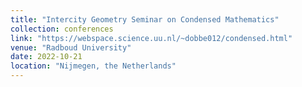 ```yaml
---
title: "Intercity Geometry Seminar on Condensed Mathematics"
collection: conferences
link: "https://webspace.science.uu.nl/~dobbe012/condensed.html"
venue: "Radboud University"
date: 2022-10-21
location: "Nijmegen, the Netherlands"
---
```

